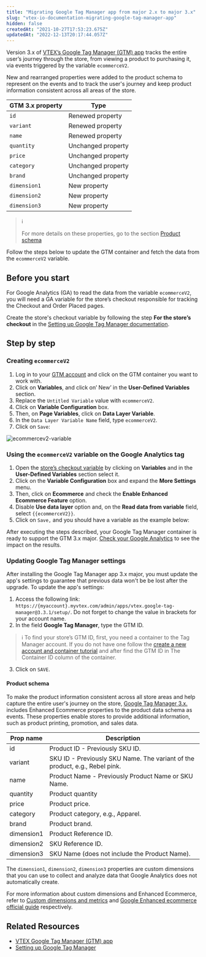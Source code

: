 ```yaml
---
title: "Migrating Google Tag Manager app from major 2.x to major 3.x"
slug: "vtex-io-documentation-migrating-google-tag-manager-app"
hidden: false
createdAt: "2021-10-27T17:53:23.675Z"
updatedAt: "2022-12-13T20:17:44.057Z"
---
```


Version 3.x of [VTEX’s Google Tag Manager (GTM) app](https://developers.vtex.com/vtex-developer-docs/docs/vtex-google-tag-manager) tracks the entire user’s journey through the store, from viewing a product to purchasing it, via events triggered by the variable `ecommerceV2`.

New and rearranged properties were added to the product schema to represent on the events and to track the user's journey and keep product information consistent across all areas of the store.

| GTM 3.x property | Type               |
| ---------------- | ------------------ |
| `id`             | Renewed property   |
| `variant`        | Renewed property   |
| `name`           | Renewed property   |
| `quantity`       | Unchanged property |
| `price`          | Unchanged property |
| `category`       | Unchanged property |
| `brand`          | Unchanged property |
| `dimension1`     | New property       |
| `dimension2`     | New property       |
| `dimension3`     | New property       |

> ℹ️
>
> For more details on these properties, go to the section [Product schema](#product-schema)

Follow the steps below to update the GTM container and fetch the data from the `ecommerceV2` variable.

## Before you start

For Google Analytics (GA) to read the data from the variable `ecommerceV2`, you will need a GA variable for the store’s checkout responsible for tracking the Checkout and Order Placed pages.

Create the store's checkout variable by following the step **For the store’s checkout** in the [Setting up Google Tag Manager documentation](https://developers.vtex.com/vtex-developer-docs/docs/vtex-io-documentation-setting-up-google-tag-manager#creating-variables).

## Step by step

### Creating `ecommerceV2`

1. Log in to your [GTM account](https://tagmanager.google.com) and click on the GTM container you want to work with.
2. Click on **Variables**, and click on’ New’ in the **User-Defined Variables** section.
3. Replace the `Untitled Variable` value with `ecommerceV2`.
4. Click on **Variable Configuration** box.
5. Then, on **Page Variables**, click on **Data Layer Variable**.
6. In the `Data Layer Variable Name` field, type `ecommerceV2`.
7. Click on `Save`:

![ecommercev2-variable](https://cdn.jsdelivr.net/gh/vtexdocs/dev-portal-content@main/images/vtex-io-documentation-migrating-google-tag-manager-app-0.png)

### Using the `ecommerceV2` variable on the Google Analytics tag

1. Open the [store’s checkout variable](#before-you-start) by clicking on **Variables** and in the **User-Defined Variables** section select it.
2. Click on the **Variable Configuration** box and expand the **More Settings** menu.
3. Then, click on **Ecommerce** and check the **Enable Enhanced Ecommerce Feature** option.
4. Disable **Use data layer** option and, on the **Read data from variable** field, select `{{ecommerceV2}}`.
5. Click on `Save,` and you should have a variable as the example below:

After executing the steps described, your Google Tag Manager container is ready to support the GTM 3.x major. [Check your Google Analytics](https://support.google.com/analytics/answer/1009692?hl=en) to see the impact on the results.

### Updating Google Tag Manager settings

After installing the Google Tag Manager app 3.x major, you must update the app's settings to guarantee that previous data won't be be lost after the upgrade. To update the app's settings:

1. Access the following link: `https://{myaccount}.myvtex.com/admin/apps/vtex.google-tag-manager@3.3.1/setup/`. Do not forget to change the value in brackets for your account name.
2. In the field **Google Tag Manager**, type the GTM ID.

> ℹ️ To find your store’s GTM ID, first, you need a container to the Tag Manager account. If you do not have one follow the [create a new account and container tutorial](https://support.google.com/tagmanager/answer/6103696?hl=en#install) and after find the GTM ID in The Container ID column of the container.

3. Click on `SAVE`.

#### Product schema

To make the product information consistent across all store areas and help capture the entire user's journey on the store, [Google Tag Manager 3.x.](https://developers.vtex.com/vtex-developer-docs/docs/vtex-io-documentation-migrating-google-tag-manager-app) includes Enhanced Ecommerce properties to the product data schema as events. These properties enable stores to provide additional information, such as product printing, promotion, and sales data.

| Prop name  | Description                                                                 |
| ---------- | --------------------------------------------------------------------------- |
| id         | Product ID - Previously SKU ID.                                             |
| variant    | SKU ID - Previously SKU Name. The variant of the product, e.g., Rebel pink. |
| name       | Product Name - Previously Product Name or SKU Name.                         |
| quantity   | Product quantity                                                            |
| price      | Product price.                                                              |
| category   | Product category, e.g., Apparel.                                            |
| brand      | Product brand.                                                              |
| dimension1 | Product Reference ID.                                                       |
| dimension2 | SKU Reference ID.                                                           |
| dimension3 | SKU Name (does not include the Product Name).                               |

The `dimension1`, `dimension2`, `dimension3` properties are custom dimensions that you can use to collect and analyze data that Google Analytics does not automatically create.

For more information about custom dimensions and Enhanced Ecommerce, refer to [Custom dimensions and metrics](https://support.google.com/analytics/answer/2709828?hl=en&ref_topic=2709827#configuration&zippy=%2Cin-this-article) and [Google Enhanced ecommerce official guide](https://developers.google.com/analytics/devguides/collection/analyticsjs/enhanced-ecommerce#ecommerce-data) respectively.

## Related Resources

- [VTEX Google Tag Manager (GTM) app](https://developers.vtex.com/vtex-developer-docs/docs/vtex-google-tag-manager)
- [Setting up Google Tag Manager](https://developers.vtex.com/vtex-developer-docs/docs/vtex-io-documentation-setting-up-google-tag-manager)
